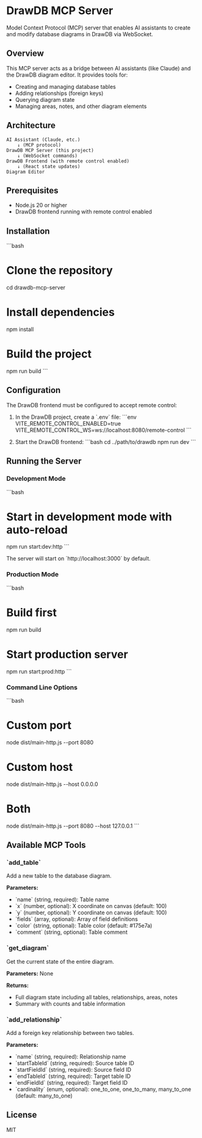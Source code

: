 # DrawDB MCP Server

Model Context Protocol (MCP) server that enables AI assistants to create and modify database diagrams in DrawDB via WebSocket.

## Overview

This MCP server acts as a bridge between AI assistants (like Claude) and the DrawDB diagram editor. It provides tools for:
- Creating and managing database tables
- Adding relationships (foreign keys)
- Querying diagram state
- Managing areas, notes, and other diagram elements

## Architecture

```
AI Assistant (Claude, etc.)
    ↓ (MCP protocol)
DrawDB MCP Server (this project)
    ↓ (WebSocket commands)
DrawDB Frontend (with remote control enabled)
    ↓ (React state updates)
Diagram Editor
```

## Prerequisites

- Node.js 20 or higher
- DrawDB frontend running with remote control enabled

## Installation

\`\`\`bash
# Clone the repository
cd drawdb-mcp-server

# Install dependencies
npm install

# Build the project
npm run build
\`\`\`

## Configuration

The DrawDB frontend must be configured to accept remote control:

1. In the DrawDB project, create a \`.env\` file:
\`\`\`env
VITE_REMOTE_CONTROL_ENABLED=true
VITE_REMOTE_CONTROL_WS=ws://localhost:8080/remote-control
\`\`\`

2. Start the DrawDB frontend:
\`\`\`bash
cd ../path/to/drawdb
npm run dev
\`\`\`

## Running the Server

### Development Mode

\`\`\`bash
# Start in development mode with auto-reload
npm run start:dev:http
\`\`\`

The server will start on \`http://localhost:3000\` by default.

### Production Mode

\`\`\`bash
# Build first
npm run build

# Start production server
npm run start:prod:http
\`\`\`

### Command Line Options

\`\`\`bash
# Custom port
node dist/main-http.js --port 8080

# Custom host
node dist/main-http.js --host 0.0.0.0

# Both
node dist/main-http.js --port 8080 --host 127.0.0.1
\`\`\`

## Available MCP Tools

### \`add_table\`
Add a new table to the database diagram.

**Parameters:**
- \`name\` (string, required): Table name
- \`x\` (number, optional): X coordinate on canvas (default: 100)
- \`y\` (number, optional): Y coordinate on canvas (default: 100)
- \`fields\` (array, optional): Array of field definitions
- \`color\` (string, optional): Table color (default: #175e7a)
- \`comment\` (string, optional): Table comment

### \`get_diagram\`
Get the current state of the entire diagram.

**Parameters:** None

**Returns:**
- Full diagram state including all tables, relationships, areas, notes
- Summary with counts and table information

### \`add_relationship\`
Add a foreign key relationship between two tables.

**Parameters:**
- \`name\` (string, required): Relationship name
- \`startTableId\` (string, required): Source table ID
- \`startFieldId\` (string, required): Source field ID
- \`endTableId\` (string, required): Target table ID
- \`endFieldId\` (string, required): Target field ID
- \`cardinality\` (enum, optional): one_to_one, one_to_many, many_to_one (default: many_to_one)

## License

MIT
